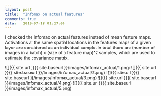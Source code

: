 ```yaml
---
layout: post
title:  "Infomax on actual features"
comments: true
date:   2015-07-18 01:27:00
---
```


I checked the Infomax on actual features instead of mean feature maps. Activations at the same spatial locations in the features maps of a given layer are considered as an individual sample. In total there are (number of images in a batch) x (size of a feature map)^2 samples, which are used to estimate the covariance matrix. 

![]({{ site.url }}{{ site.baseurl }}/images/infomax_actual/1.png)
![]({{ site.url }}{{ site.baseurl }}/images/infomax_actual/2.png)
![]({{ site.url }}{{ site.baseurl }}/images/infomax_actual/3.png)
![]({{ site.url }}{{ site.baseurl }}/images/infomax_actual/4.png)
![]({{ site.url }}{{ site.baseurl }}/images/infomax_actual/5.png)

